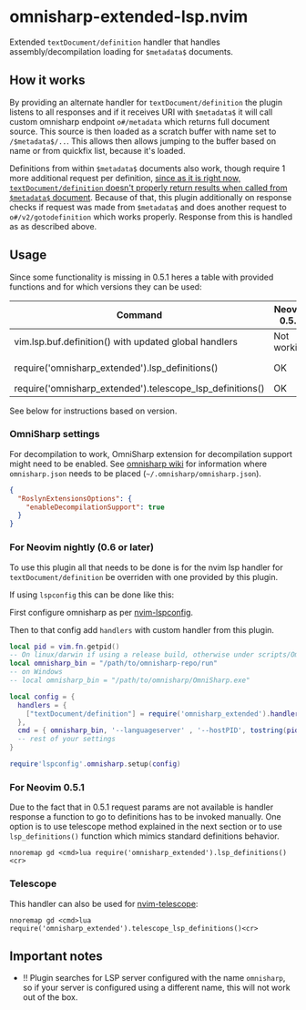 # omnisharp-extended-lsp.nvim

Extended `textDocument/definition` handler that handles assembly/decompilation
loading for `$metadata$` documents.

## How it works

By providing an alternate handler for `textDocument/definition` the plugin listens
to all responses and if it receives URI with `$metadata$` it will call custom
omnisharp endpoint `o#/metadata` which returns full document source. This source
is then loaded as a scratch buffer with name set to `/$metadata$/..`. This allows
then allows jumping to the buffer based on name or from quickfix list, because it's
loaded.

Definitions from within `$metadata$` documents also work, though require 1 more
additional request per definition, [since as it is right now, `textDocument/definition`
doesn't properly return results when called from `$metadata$` document](https://github.com/OmniSharp/omnisharp-roslyn/issues/2238).
Because of that, this plugin additionally on response checks if request was made from `$metadata$` and
does another request to `o#/v2/gotodefinition` which works properly. Response from this
is handled as as described above.

## Usage

Since some functionality is missing in 0.5.1 heres a table with provided
functions and for which versions they can be used:

| Command  | Neovim 0.5.1 | Neovim Nightly |
| ------------- | ------------- | ------------- |
| vim.lsp.buf.definition() with updated global handlers  | Not working  | OK |
| require('omnisharp_extended').lsp_definitions()  | OK  | OK (but unnecessary) |
| require('omnisharp_extended').telescope_lsp_definitions()  | OK  | OK |

See below for instructions based on version.

### OmniSharp settings

For decompilation to work, OmniSharp extension for decompilation support might need to be enabled.
See [omnisharp wiki](https://github.com/OmniSharp/omnisharp-roslyn/wiki/Configuration-Options) for
information where `omnisharp.json` needs to be placed (`~/.omnisharp/omnisharp.json`).

```json
{
  "RoslynExtensionsOptions": {
    "enableDecompilationSupport": true
  }
}
```

### For Neovim **nightly** (0.6 or later)

To use this plugin all that needs to be done is for the nvim lsp handler for
`textDocument/definition` be overriden with one provided by this plugin.

If using `lspconfig` this can be done like this:

First configure omnisharp as per [nvim-lspconfig](https://github.com/neovim/nvim-lspconfig/blob/master/doc/server_configurations.md#omnisharp).

Then to that config add `handlers` with custom handler from this plugin.

```lua
local pid = vim.fn.getpid()
-- On linux/darwin if using a release build, otherwise under scripts/OmniSharp(.Core)(.cmd)
local omnisharp_bin = "/path/to/omnisharp-repo/run"
-- on Windows
-- local omnisharp_bin = "/path/to/omnisharp/OmniSharp.exe"

local config = {
  handlers = {
    ["textDocument/definition"] = require('omnisharp_extended').handler,
  },
  cmd = { omnisharp_bin, '--languageserver' , '--hostPID', tostring(pid) },
  -- rest of your settings
}

require'lspconfig'.omnisharp.setup(config)
```

### For Neovim 0.5.1

Due to the fact that in 0.5.1 request params are not available is handler
response a function to go to definitions has to be invoked manually. One option is to use
telescope method explained in the next section or to use `lsp_definitions()` function which
mimics standard definitions behavior.

```vimscript
nnoremap gd <cmd>lua require('omnisharp_extended').lsp_definitions()<cr>
```

### Telescope

This handler can also be used for [nvim-telescope](https://github.com/nvim-telescope/telescope.nvim):

```vimscript
nnoremap gd <cmd>lua require('omnisharp_extended').telescope_lsp_definitions()<cr>
```

## Important notes

- !! Plugin searches for LSP server configured with the name `omnisharp`, so if your server is configured using a different name, this will not work out of the box.
